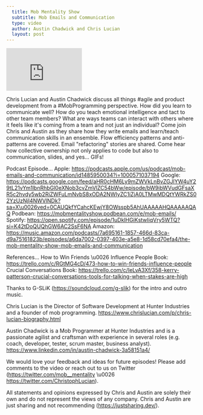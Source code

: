 ```yaml
---
  title: Mob Mentality Show
  subtitle: Mob Emails and Communication
  type: video
  author: Austin Chadwick and Chris Lucian
  layout: post
---
```


<iframe width="200" height="113" src="https://www.youtube.com/embed/ayhbFAJm6Zs?feature=oembed" frameborder="0" allow="accelerometer; autoplay; clipboard-write; encrypted-media; gyroscope; picture-in-picture; web-share" allowfullscreen title="Mob Emails and Communication"></iframe>

Chris Lucian and Austin Chadwick discuss all things #agile and product development from a #MobProgramming perspective. How did you learn to communicate well? How do you teach emotional intelligence and tact to other team members? What are ways teams can interact with others where it feels like it's coming from a team and not just an individual? Come join Chris and Austin as they share how they write emails and learn/teach communication skills in an ensemble. Flow efficiency patterns and anti-patterns are covered. Email \"refactoring\" stories are shared. Come hear how collective ownership not only applies to code but also to communication, slides, and yes... GIFs!

Podcast Episode…
Apple: https://podcasts.apple.com/us/podcast/mob-emails-and-communication/id1485950034?i=1000571037194
Google: https://podcasts.google.com/feed/aHR0cHM6Ly9mZWVkLnBvZGJlYW4uY29tL21vYm1lbnRhbGl0eXNob3cvZmVlZC54bWw/episode/bW9ibWVudGFsaXR5c2hvdy5wb2RiZWFuLmNvbS8xODA2NWIyZC1iZjA0LTMwMDQtYWRkZS02YzUzNjI4NWVlNDk?sa=X\u0026ved=0CAUQkfYCahcKEwjY8OWsspb5AhUAAAAAHQAAAAAQAQ
Podbean: https://mobmentalityshow.podbean.com/e/mob-emails/
Spotify: https://open.spotify.com/episode/1uDklHGiKstwIiqVry5WTQ?si=K42tDoQUQhGW6AC2SsF6NA
Amazon: https://music.amazon.com/podcasts/7a695161-1857-466d-83ca-d9a75161823b/episodes/a6da7002-0397-403e-a5e8-1d58cd70efa4/the-mob-mentality-show-mob-emails-and-communication

References…
How to Win Friends \u0026 Influence People Book: https://trello.com/c/RGtMG4cD/473-how-to-win-friends-influence-people
Crucial Conversations Book: https://trello.com/c/IeLvA3Xf/358-kerry-patterson-crucial-conversations-tools-for-talking-when-stakes-are-high

Thanks to G-SLiK (https://soundcloud.com/g-slik) for the intro and outro music.
 
Chris Lucian is the Director of Software Development at Hunter Industries and a founder of mob programming. https://www.chrislucian.com/p/chris-lucian-biography.html 

Austin Chadwick is a Mob Programmer at Hunter Industries and is a passionate agilist and craftsman with experience in several roles (e.g. coach, developer, tester, scrum master, business analyst). https://www.linkedin.com/in/austin-chadwick-3a58151a4/ 
 
We would love your feedback and ideas for future episodes! Please add comments to the video or reach out to us on Twitter (https://twitter.com/mob__mentality \u0026 https://twitter.com/ChristophLucian).
 
All statements and opinions expressed by Chris and Austin are solely their own and do not represent the views of any company. Chris and Austin are just sharing and not recommending (https://justsharing.dev/).

